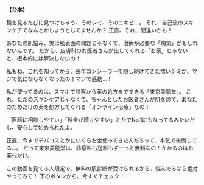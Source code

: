 
**【台本】**

鏡を見るたびに見つけちゃう、そのシミ、そのニキビ…。
それ、自己流のスキンケアでなんとかしようとしてませんか？
正直、それ、間違いかも！

あなたの肌悩み、実は肌表面の問題じゃなくて、治療が必要な「病気」かもしれないんです。
だから、皮膚科のお医者さんが出してくれる「お薬」じゃないと、根本的には解決しないの！

私もね、これを知ってから、長年コンシーラーで隠し続けてきた憎いシミが、マジで気にならなくなったの！マジで感動…！

私が使ってるのは、スマホで診察から薬の処方までできる「東京美肌堂」。
これ、ただのスキンケアじゃなくて、ちゃんとしたお医者さんが肌を診て、あなたのためだけの薬を処方してくれる「オンライン治療」なの！

「医師に相談しやすい」「料金が続けやすい」とかでNo.1にもなってるみたいだし、安心して始められたよ。

正直、今までデパコスとかにいくらお金使ってきたんだろって、本気で後悔してる…。
だって東京美肌堂は、診察料も送料もずーっと無料なの！かかるのはお薬代だけ。

この動画を見てる人限定で、無料の肌診断が受けられるから、悩んでるなら絶対やってみて！
下のボタンから、今すぐチェック！

